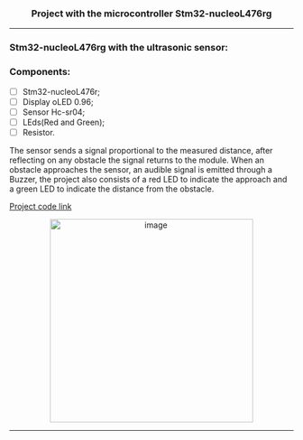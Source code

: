 
<p align="center">
<h3 align="center">Project with the microcontroller Stm32-nucleoL476rg
</h3>   
</p>
 <hr>

### Stm32-nucleoL476rg with the ultrasonic sensor:

### Components:

- [ ] Stm32-nucleoL476r;
- [ ] Display oLED 0.96;
- [ ] Sensor Hc-sr04;
- [ ] LEds(Red and Green);
- [ ] Resistor.

The sensor sends a signal proportional to the measured distance, after reflecting on any obstacle the signal returns to the module.
When an obstacle approaches the sensor, an audible signal is emitted through a Buzzer, the project also consists of a red LED to indicate the approach and a green LED to indicate the distance from the obstacle.

[Project code link]()   

<p align="center">
<img width="360" alt="image" src="https://user-images.githubusercontent.com/81829451/190832717-b171c176-27fe-4d24-9012-47d00a20d318.png">
</p>
<hr>



